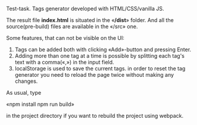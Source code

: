 Test-task. Tags generator developed with HTML/CSS/vanilla JS.

The result file **index.html** is situated in the «**/dist**» folder. 
And all the source(pre-build) files are available in the «/src» one.

Some features, that can not be visible on the UI:
1. Tags can be added both with clicking «Add»-button and pressing Enter.
2. Adding more than one tag at a time is possible by splitting each tag's text with a comma(«,») in the input field.
4. localStorage is used to save the current tags. in order to reset the tag generator you need to reload the page twice without making any changes.

As usual, type

«npm install
npm run build»

in the project directory if you want to rebuild the project using webpack.
